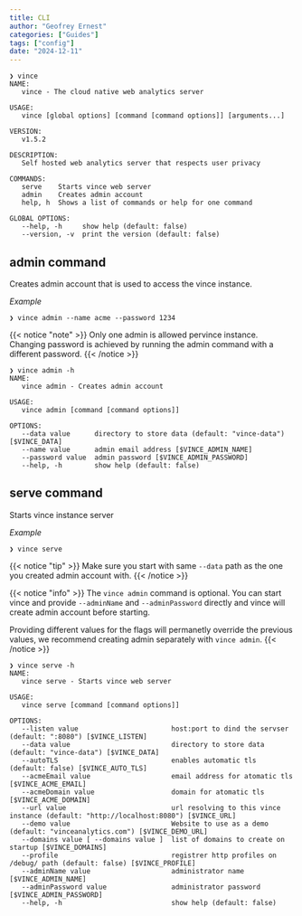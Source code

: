 ```yaml
---
title: CLI
author: "Geofrey Ernest"
categories: ["Guides"]
tags: ["config"]
date: "2024-12-11"
---
```


<!--more-->


```shell
❯ vince 
NAME:
   vince - The cloud native web analytics server

USAGE:
   vince [global options] [command [command options]] [arguments...]

VERSION:
   v1.5.2

DESCRIPTION:
   Self hosted web analytics server that respects user privacy

COMMANDS:
   serve    Starts vince web server
   admin    Creates admin account
   help, h  Shows a list of commands or help for one command

GLOBAL OPTIONS:
   --help, -h     show help (default: false)
   --version, -v  print the version (default: false)
```


## admin command

Creates admin account that is used to access the vince instance.

*Example*
```shell
❯ vince admin --name acme --password 1234
```

{{< notice "note" >}}
Only one admin is allowed pervince instance. Changing password is achieved by running the admin command with a different password.
{{< /notice >}}

```shell
❯ vince admin -h
NAME:
   vince admin - Creates admin account

USAGE:
   vince admin [command [command options]] 

OPTIONS:
   --data value      directory to store data (default: "vince-data") [$VINCE_DATA]
   --name value      admin email address [$VINCE_ADMIN_NAME]
   --password value  admin password [$VINCE_ADMIN_PASSWORD]
   --help, -h        show help (default: false)
```

## serve command

Starts vince instance server

*Example*
```shell
❯ vince serve                            
```

{{< notice "tip" >}}
Make sure you start with same `--data` path as the one you created admin account with.
{{< /notice >}}

{{< notice "info" >}}
The `vince admin` command is optional. You can start vince and provide `--adminName` and `--adminPassword` directly and vince will create admin account before starting.

Providing different values for the flags will permanetly override the previous values, we recommend creating admin separately with `vince admin`.
{{< /notice >}}

```shell
❯ vince serve -h
NAME:
   vince serve - Starts vince web server

USAGE:
   vince serve [command [command options]] 

OPTIONS:
   --listen value                       host:port to dind the servser (default: ":8080") [$VINCE_LISTEN]
   --data value                         directory to store data (default: "vince-data") [$VINCE_DATA]
   --autoTLS                            enables automatic tls (default: false) [$VINCE_AUTO_TLS]
   --acmeEmail value                    email address for atomatic tls [$VINCE_ACME_EMAIL]
   --acmeDomain value                   domain for atomatic tls [$VINCE_ACME_DOMAIN]
   --url value                          url resolving to this vince instance (default: "http://localhost:8080") [$VINCE_URL]
   --demo value                         Website to use as a demo (default: "vinceanalytics.com") [$VINCE_DEMO_URL]
   --domains value [ --domains value ]  list of domains to create on startup [$VINCE_DOMAINS]
   --profile                            registrer http profiles on /debug/ path (default: false) [$VINCE_PROFILE]
   --adminName value                    administrator name [$VINCE_ADMIN_NAME]
   --adminPassword value                administrator password [$VINCE_ADMIN_PASSWORD]
   --help, -h                           show help (default: false)
```